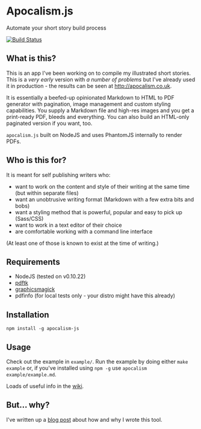 Apocalism.js
=====

Automate your short story build process

[![Build Status](https://travis-ci.org/andrey-p/apocalism-js.svg?branch=master)](https://travis-ci.org/andrey-p/apocalism-js)

What is this?
----

This is an app I've been working on to compile my illustrated short stories.
This is a _very early_ version with _a number of problems_ but I've already used it in production - the results can be seen at http://apocalism.co.uk.

It is essentially a beefed-up opinionated Markdown to HTML to PDF generator with pagination, image management and custom styling capabilities.
You supply a Markdown file and high-res images and you get a print-ready PDF, bleeds and everything.
You can also build an HTML-only paginated version if you want, too.

`apocalism.js` built on NodeJS and uses PhantomJS internally to render PDFs.

Who is this for?
---

It is meant for self publishing writers who:

- want to work on the content and style of their writing at the same time (but within separate files)
- want an unobtrusive writing format (Markdown with a few extra bits and bobs)
- want a styling method that is powerful, popular and easy to pick up (Sass/CSS)
- want to work in a text editor of their choice
- are comfortable working with a command line interface

(At least one of those is known to exist at the time of writing.)

Requirements
----

- NodeJS (tested on v0.10.22)
- [pdftk](https://www.pdflabs.com/tools/pdftk-server/)
- [graphicsmagick](http://www.graphicsmagick.org/)
- pdfinfo (for local tests only - your distro might have this already)

Installation
----

```
npm install -g apocalism-js
```

Usage
----

Check out the example in `example/`.
Run the example by doing either `make example` or, if you've installed using `npm -g` use `apocalism example/example.md`.

Loads of useful info in the [wiki](https://github.com/andrey-p/apocalism-js/wiki).

But... why?
----

I've written up a [blog post](http://andrey-p.github.io/blog/2014/10/24/apocalism-js/) about how and why I wrote this tool.
